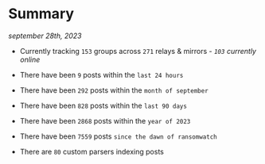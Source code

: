 
# Summary
_september 28th, 2023_

- Currently tracking `153` groups across `271` relays & mirrors - _`103` currently online_

- There have been `9` posts within the `last 24 hours`

- There have been `292` posts within the `month of september`

- There have been `828` posts within the `last 90 days`

- There have been `2868` posts within the `year of 2023`

- There have been `7559` posts `since the dawn of ransomwatch`

- There are `80` custom parsers indexing posts
